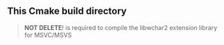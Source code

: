
## This Cmake build directory

>__NOT DELETE__!
>is required to compile the libwchar2 extension library for MSVC/MSVS

